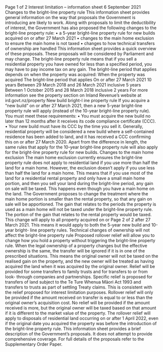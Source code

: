 Page 1 of 2 Interest limitation – information sheet 6 September 2021 Changes to the bright-line property rule This information sheet provides general information on the way that proposals the Government is introducing are likely to work. Along with proposals to limit the deductibility of interest, the Government has also proposed the following changes to the bright-line property rule: • a 5-year bright-line property rule for new builds acquired on or after 27 March 2021 • changes to the main home exclusion to ensure the main home is not taxed • changes to how technical transfers of ownership are handled This information sheet provides a quick overview of these proposals. These proposals will be considered by Parliament and may change. The bright-line property rule means that if you sell a residential property you have owned for less than a specified period, you may have to pay income tax on any gain. The bright-line period that applies depends on when the property was acquired: When the property was acquired The bright-line period that applies On or after 27 March 2021 10 years Between 29 March 2018 and 26 March 2021 inclusive 5 years Between 1 October 2015 and 28 March 2018 inclusive 2 years For more information see the property section on Inland Revenue’s website at ird.govt.nz/property New build bright-l ine property rule If you acquire a “new build” on or after 27 March 2021, then a new 5-year bright-line property rule will apply (instead of the 10-year bright-line property rule). You must meet these requirements: • You must acquire the new build no later than 12 months after it receives its code compliance certificate (CCC). • Your new build must have its CCC by the time you sell it. Generally, residential property will be considered a new build where a self-contained residence has been added to land, and it has received a CCC confirming this on or after 27 March 2020. Apart from the difference in length, the same rules that apply for the 10-year bright-line property rule will also apply for the bright-line property rule for new builds. Changes to the main home exclusion The main home exclusion currently ensures the bright-line property rule does not apply to residential land if you use more than half the land for a main home. However, the exclusion doesn’t apply if you use less than half the land for a main home. This means that if you use most of the land for a residential rental property and only have a small main home portion, and then you sell your land during the bright-line period, any gain on sale will be taxed. This happens even though you have a main home on the land. The Government proposes to change the treatment where the main home portion is smaller than the rental property, so that any gain on sale will be apportioned. The gain that relates to the periods the property is used as a main home will not be taxed under the bright-line property rule. The portion of the gain that relates to the rental property would be taxed. This change will apply to all property acquired on or Page 2 of 2 after 27 March 2021. This means it would apply to both the 5-year new build and 10-year bright- line property rules. Technical changes of ownership will not affect the bright-line property rule Proposed rollover relief will allow you to change how you hold a property without triggering the bright-line property rule. When the legal ownership of a property changes but the effective ownership is the same, the transfer will be ignored if it is in one of the prescribed situations. This means the original owner will not be taxed on the realised gain on the property, and the new owner will be treated as having acquired the land when it was acquired by the original owner. Relief will be provided for some transfers to family trusts and for transfers to or from look- through companies and partnerships. Specific relief is proposed for transfers of land subject to the Te Ture Whenua Māori Act 1993 and transfers to trusts as part of settling Treaty claims. This is consistent with the relief proposed for interest limitation purposes. Rollover relief will only be provided if the amount received on transfer is equal to or less than the original owner’s acquisition cost. No relief will be provided if the amount received is more, but the original owner will be taxed based on that amount if it is different to the market value of the property. The rollover relief will apply to disposals of residential land occurring on or after 1 April 2022, even if the original date you acquired the property was before the introduction of the bright-line property rule. This information sheet provides a brief description of the Government’s proposals. It does not attempt to provide comprehensive coverage. For full details of the proposals refer to the Supplementary Order Paper.